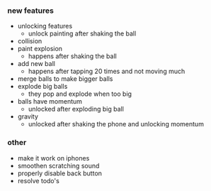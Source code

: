 ### new features
- unlocking features
  - unlock painting after shaking the ball
- collision
- paint explosion
  - happens after shaking the ball
- add new ball
  - happens after tapping 20 times and not moving much
- merge balls to make bigger balls
- explode big balls
  - they pop and explode when too big
- balls have momentum
  - unlocked after exploding big ball
- gravity
  - unlocked after shaking the phone and unlocking momentum

### other
- make it work on iphones
- smoothen scratching sound
- properly disable back button
- resolve todo's

